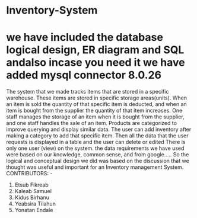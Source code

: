 # Inventory-System
# we have included the database logical design, ER diagram and SQL andalso incase you need it we have added mysql connector 8.0.26
The system that we made tracks items that are stored in a specific warehouse.
These items are stored in specific storage areas(units). 
When an item is sold the quantity of that specific item is deducted,
and when an item is bought from the supplier the quantity of that item increases.
One staff manages the storage of an item when it is bought from the supplier,
and one staff handles the sale of an item.
Products are categorized to improve querying and display similar data.
The user can add inventory after making a category to add that specific item. 
Then all the data that the user requests is displayed in a table and the user can delete or edited
There is only one user (view) on the system.
the data requirements we have used were based on our knowledge, common sense, and from google.....
So the logical and conceptual design we did was based on the discussion that we thought was useful and important for an Inventory management System.
CONTRIBUTORS: - 
1.	Etsub Fikreab
2.	Kaleab Samuel
3.	Kidus Birhanu
4.	Yeabsira Tilahun
5.	Yonatan Endale
